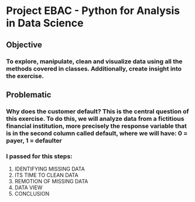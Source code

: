 # Project EBAC - Python for Analysis in Data Science

## Objective

### To explore, manipulate, clean and visualize data using all the methods covered in classes. Additionally, create insight into the exercise.

## Problematic

### Why does the customer default? This is the central question of this exercise. To do this, we will analyze data from a fictitious financial institution, more precisely the response variable that is in the second column called default, where we will have: 0 = payer, 1 = defaulter

### I passed for this steps:
1) IDENTIFYING MISSING DATA
2) ITS TIME TO CLEAN DATA
3) REMOTION OF MISSING DATA
4) DATA VIEW
5) CONCLUSION
